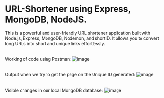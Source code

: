 # URL-Shortener using Express, MongoDB, NodeJS.
This is a powerful and user-friendly URL shortener application built with Node.js, Express, MongoDB, Nodemon, and shortID. It allows you to convert long URLs into short and unique links effortlessly.<br>
<br><br>
Working of code using Postman:
![image](https://github.com/harsh-rajpal/url-shortner/assets/79400577/838c662c-ec99-4ffa-b22b-8ac4643682b2)
<br><br><br>
Output when we try to get the page on the Unique ID generated:
![image](https://github.com/harsh-rajpal/url-shortner/assets/79400577/f86a2673-7e0a-48ec-a461-32e50690c58e)
<br><br><br>
Visible changes in our local MongoDB database:
![image](https://github.com/harsh-rajpal/url-shortner/assets/79400577/5e017fc7-1fde-416b-a71a-3c0f273eae37)

